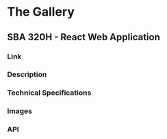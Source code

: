 # The Gallery


## SBA 320H - React Web Application

### Link

### Description

### Technical Specifications

### Images

### API


